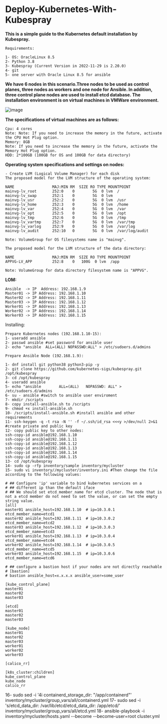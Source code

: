 # Deploy-Kubernetes-With-Kubespray
**This is a simple guide to the Kubernetes default installation by Kubespray.**
```
Requirements:

1- OS: OracleLinux 8.5
2- Python 3.8
3- Kubespray (Current Version in 2022-11-29 is 2.20.0)
4- git
5- one server with Oracle Linux 8.5 for ansible
```
**We have 6 nodes in this scenario.Three nodes to be used as control planes, three nodes as workers and one node for Ansible. In addition, three control plane nodes are used to install etcd database. The installation environment is on virtual machines in VMWare environment.**

![image](https://user-images.githubusercontent.com/16554389/204513136-50ae86ea-3ad6-4543-99b1-dd04dd503865.png)


**The specifications of virtual machines are as follows:**
```
Cpu: 4 cores
Note: Note: If you need to increase the memory in the future, activate the CPU Hot Plug option.
Memory: 8GB
Note: If you need to increase the memory in the future, activate the Memory Hot Plug option.
HDD: 2*100GB (100GB for OS and 100GB for data directory)
```
**Operating system specifications and settings on nodes:**
```
- Create LVM (Logical Volume Manager) for each disk
The proposed model for the LVM structure of the operating system:

NAME                 MAJ:MIN RM  SIZE RO TYPE MOUNTPOINT
mainvg-lv_root       252:0    0        5G  0 lvm  /
mainvg-lv_swap       252:1    0        5G  0 lvm  
mainvg-lv_usr        252:2    0        5G  0 lvm  /usr
mainvg-lv_home       252:3    0        5G  0 lvm  /home
mainvg-lv_var        252:4    0        5G  0 lvm  /var
mainvg-lv_opt        252:5    0        5G  0 lvm  /opt
mainvg-lv_tmp        252:6    0        5G  0 lvm  /tmp
mainvg-lv_vartmp     252:7    0        5G  0 lvm  /var/tmp
mainvg-lv_varlog     252:9    0        5G  0 lvm  /var/log
mainvg-lv_audit      252:10   0        5G  0 lvm  /var/log/audit

Note: VolumeGroup for OS filesystems name is "mainvg".

The proposed model for the LVM structure of the data directory:

NAME                 MAJ:MIN RM  SIZE RO TYPE MOUNTPOINT
APPVG-LV_APP         252:8    0   100G  0 lvm  /app

Note: VolumeGroup for data directory filesystem name is "APPVG".
```
**LOM:**
```
Ansible  -> IP  Address: 192.168.1.9
Master01 -> IP Address: 192.168.1.10
Master02 -> IP Address: 192.168.1.11
Master03 -> IP Address: 192.168.1.12
Worker01 -> IP Address: 192.168.1.13
Worker02 -> IP Address: 192.168.1.14
Worker03 -> IP Address: 192.168.1.15
```

Installing:
```
Prepare Kubernetes nodes (192.168.1.10-15):
1- useradd ansible
2- passwd ansible #set password for ansible user
2- echo "ansible  ALL=(ALL) NOPASSWD:ALL" > /etc/sudoers.d/admins

Prepare Ansible Node (192.168.1.9):

1- dnf install git python38 python3-pip -y
2- git clone https://github.com/kubernetes-sigs/kubespray.git /opt/kubespray
3- cd /opt/kubespray
4- useradd ansible
5- echo "ansible		ALL=(ALL)	NOPASSWD: ALL" > /etc/sudoers.d/admins
6- su - ansible #switch to ansible user enviroment
7- mkdir /scripts
8- copy install-ansible.sh to /scripts
9- chmod +x install-ansible.sh
10- /scripts/install-ansible.sh #install ansible and other requirements
11- ssh-keygen -q -t rsa -N '' -f ~/.ssh/id_rsa <<<y >/dev/null 2>&1 #create private and public key
12- copy public key to other nodes:
ssh-copy-id ansible@192.168.1.10
ssh-copy-id ansible@192.168.1.11
ssh-copy-id ansible@192.168.1.12
ssh-copy-id ansible@192.168.1.13
ssh-copy-id ansible@192.168.1.14
ssh-copy-id ansible@192.168.1.15
13- cd /opt/kubespray
14- sudo cp -rfp inventory/sample inventory/mycluster 
15- sudo vi inventory//mycluster/inventory.ini #Then change the file according to the following values:

# ## Configure 'ip' variable to bind kubernetes services on a
# ## different ip than the default iface
# ## We should set etcd_member_name for etcd cluster. The node that is not a etcd member do not need to set the value, or can set the empty string value.
[all]
master01 ansible_host=192.168.1.10  # ip=10.3.0.1 etcd_member_name=etcd1
master02 ansible_host=192.168.1.11  # ip=10.3.0.2 etcd_member_name=etcd2
master03 ansible_host=192.168.1.12  # ip=10.3.0.3 etcd_member_name=etcd3
worker01 ansible_host=192.168.1.13  # ip=10.3.0.4 etcd_member_name=etcd4
worker02 ansible_host=192.168.1.14  # ip=10.3.0.5 etcd_member_name=etcd5
worker03 ansible_host=192.168.1.15  # ip=10.3.0.6 etcd_member_name=etcd6

# ## configure a bastion host if your nodes are not directly reachable
# [bastion]
# bastion ansible_host=x.x.x.x ansible_user=some_user

[kube_control_plane]
master01
master02
master03

[etcd]
master01
master02
master03

[kube_node]
master01
master02
master03
worker01
worker02
worker03

[calico_rr]

[k8s_cluster:children]
kube_control_plane
kube_node
calico_rr
```

16- sudo sed -i '4i containerd_storage_dir: "/app/containerd"'  inventory/mycluster/group_vars/all/containerd.yml
17- sudo sed -i 's/etcd_data_dir: \/var\/lib\/etcd/etcd_data_dir: \/app\/etcd/' inventory/mycluster/group_vars/all/etcd.yml
18- ansible-playbook -i inventory/mycluster/hosts.yaml  --become --become-user=root cluster.yml

